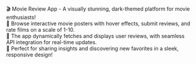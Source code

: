 🎬 Movie Review App - A visually stunning, dark-themed platform for movie enthusiasts!<br>
🌟 Browse interactive movie posters with hover effects, submit reviews, and rate films on a scale of 1-10.<br>
🍿 The app dynamically fetches and displays user reviews, with seamless API integration for real-time updates.<br> 
📲 Perfect for sharing insights and discovering new favorites in a sleek, responsive design!
